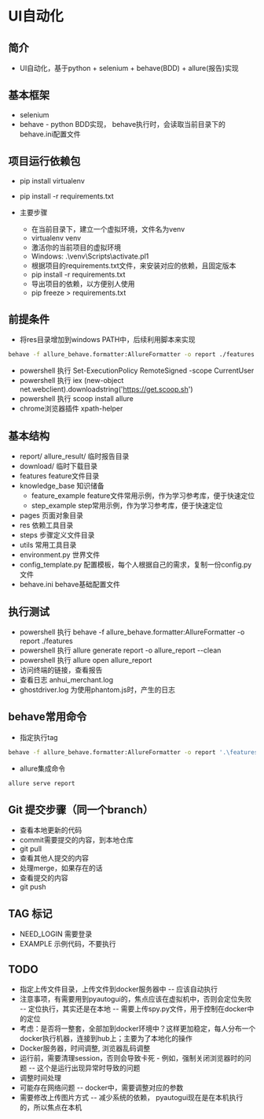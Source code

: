 # UI自动化


## 简介
* UI自动化，基于python + selenium + behave(BDD) + allure(报告)实现


## 基本框架

* selenium
* behave - python BDD实现， behave执行时，会读取当前目录下的behave.ini配置文件


## 项目运行依赖包
* pip install virtualenv
* pip install -r requirements.txt

* 主要步骤
    * 在当前目录下，建立一个虚拟环境，文件名为venv
    * virtualenv venv
    * 激活你的当前项目的虚拟环境
    * Windows: .\venv\Scripts\activate.pl1
    * 根据项目的requirements.txt文件，来安装对应的依赖，且固定版本
    * pip install -r requirements.txt
    * 导出项目的依赖，以方便别人使用
    * pip freeze > requirements.txt


## 前提条件

* 将res目录增加到windows PATH中，后续利用脚本来实现
```bash
behave -f allure_behave.formatter:AllureFormatter -o report ./features
```
* powershell 执行 Set-ExecutionPolicy RemoteSigned -scope CurrentUser
* powershell 执行 iex (new-object net.webclient).downloadstring('https://get.scoop.sh')
* powershell 执行 scoop install allure
* chrome浏览器插件 xpath-helper


## 基本结构

* report/ allure_result/  临时报告目录
* download/ 临时下载目录
* features feature文件目录
* knowledge_base 知识储备
    * feature_example feature文件常用示例，作为学习参考库，便于快速定位
    * step_example step常用示例，作为学习参考库，便于快速定位
* pages 页面对象目录
* res 依赖工具目录
* steps 步骤定义文件目录
* utils 常用工具目录
* environment.py 世界文件
* config_template.py 配置模板，每个人根据自己的需求，复制一份config.py文件
* behave.ini behave基础配置文件


## 执行测试

* powershell 执行 behave -f allure_behave.formatter:AllureFormatter -o report ./features
* powershell 执行 allure generate report -o allure_report --clean
* powershell 执行 allure open allure_report
* 访问终端的链接，查看报告
* 查看日志 anhui_merchant.log
* ghostdriver.log 为使用phantom.js时，产生的日志


## behave常用命令

* 指定执行tag 
```bash
behave -f allure_behave.formatter:AllureFormatter -o report '.\features\LM Accounts Management\lm_account_opening.feature' -t DEBUG
```

* allure集成命令
```bash
allure serve report
```


## Git 提交步骤（同一个branch）

* 查看本地更新的代码
* commit需要提交的内容，到本地仓库
* git pull
* 查看其他人提交的内容
* 处理merge，如果存在的话
* 查看提交的内容
* git push


## TAG 标记

* NEED_LOGIN 需要登录
* EXAMPLE 示例代码，不要执行

## TODO

* 指定上传文件目录，上传文件到docker服务器中  -- 应该自动执行
* 注意事项，有需要用到pyautogui的，焦点应该在虚拟机中，否则会定位失败  -- 定位执行，其实还是在本地  -- 需要上传spy.py文件，用于控制在docker中的定位
* 考虑：是否将一整套，全部加到docker环境中？这样更加稳定，每人分布一个docker执行机器，连接到hub上；主要为了本地化的操作
* Docker服务器，时间调整, 浏览器乱码调整
* 运行前，需要清理session，否则会导致卡死 - 例如，强制关闭浏览器时的问题   -- 这个是运行出现异常时导致的问题
* 调整时间处理
* 可能存在网络问题 -- docker中，需要调整对应的参数
* 需要修改上传图片方式 -- 减少系统的依赖， pyautogui现在是在本机执行的，所以焦点在本机